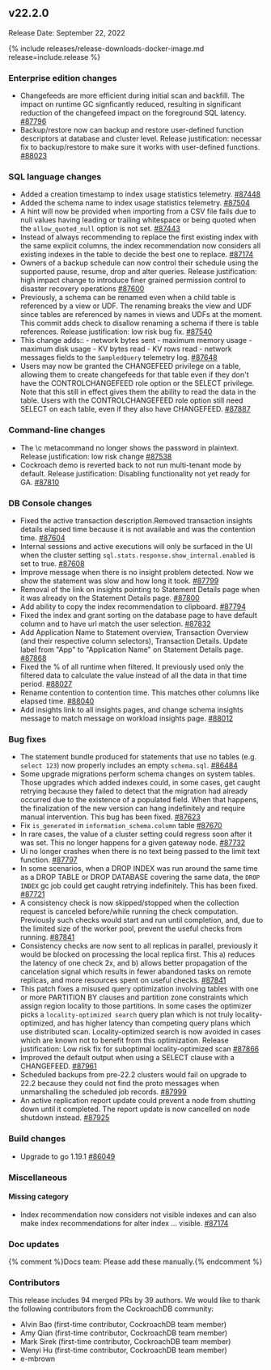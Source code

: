 ## v22.2.0

Release Date: September 22, 2022

{% include releases/release-downloads-docker-image.md release=include.release %}

<h3 id="v22-2-0-enterprise-edition-changes">Enterprise edition changes</h3>

- Changefeeds are more efficient during initial scan and backfill.  The impact on runtime GC signficantly reduced, resulting in significant reduction of the changefeed impact on the foreground SQL latency. [#87796][#87796]
- Backup/restore now can backup and restore user-defined function descriptors at database and cluster level. Release justification: necessar fix to backup/restore to make sure it works with user-defined functions. [#88023][#88023]

<h3 id="v22-2-0-sql-language-changes">SQL language changes</h3>

- Added a creation timestamp to index usage statistics telemetry. [#87448][#87448]
- Added the schema name to index usage statistics telemetry. [#87504][#87504]
- A hint will now be provided when importing from a CSV file fails due to null values having leading or trailing whitespace or being quoted when the `allow_quoted_null` option is not set. [#87443][#87443]
- Instead of always recommending to replace the first existing index with the same explicit columns, the index recommendation now considers all existing indexes in the table to decide the best one to replace. [#87174][#87174]
- Owners of a backup schedule can now control their schedule using the supported pause, resume, drop and alter queries.  Release justification: high impact change to introduce finer grained permission control to disaster recovery operations [#87600][#87600]
- Previously, a schema can be renamed even when a child table is referenced by a view or UDF. The renaming breaks the view and UDF since tables are referenced by names in views and UDFs at the moment. This commit adds check to disallow renaming a schema if there is table references. Release justification: low risk bug fix. [#87540][#87540]
- This change adds:: - network bytes sent - maximum memory usage - maximum disk usage - KV bytes read - KV rows read - network messages fields to the `SampledQuery` telemetry log. [#87648][#87648]
- Users may now be granted the CHANGEFEED privilege on a table, allowing them to create changefeeds for that table even if they don't have the CONTROLCHANGEFEED role option or the SELECT privilege. Note that this still in effect gives them the ability to read the data in the table. Users with the CONTROLCHANGEFEED role option still need SELECT on each table, even if they also have CHANGEFEED. [#87887][#87887]

<h3 id="v22-2-0-command-line-changes">Command-line changes</h3>

- The \c metacommand no longer shows the password in plaintext.  Release justification: low risk change [#87538][#87538]
- Cockroach demo is reverted back to not run multi-tenant mode by default.  Release justification: Disabling functionality not yet ready for GA. [#87810][#87810]

<h3 id="v22-2-0-db-console-changes">DB Console changes</h3>

- Fixed the active transaction description.Removed transaction insights details elapsed time because it is not available and was the contention time. [#87604][#87604]
- Internal sessions and active executions will only be surfaced in the UI when  the cluster setting `sql.stats.response.show_internal.enabled` is set to true. [#87608][#87608]
- Improve message when there is no insight problem detected. Now we show the statement was slow and how long it took. [#87799][#87799]
- Removal of the link on insights pointing to Statement Details page when it was already on the Statement Details page. [#87800][#87800]
- Add ability to copy the index recommendation to clipboard. [#87794][#87794]
- Fixed the index and grant sorting on the database page to have default column and to have url match the user selection. [#87832][#87832]
- Add Application Name to Statement overview, Transaction Overview (and their respective column selectors), Transaction Details. Update label from "App" to "Application Name" on Statement Details page. [#87868][#87868]
- Fixed the % of all runtime when filtered. It previously used only the filtered data to calculate the value instead of all the data in that time period. [#88027][#88027]
- Rename contention to contention time. This matches other columns like elapsed time. [#88040][#88040]
- Add insights link to all insights pages, and change schema insights message to match message on workload insights page. [#88012][#88012]

<h3 id="v22-2-0-bug-fixes">Bug fixes</h3>

- The statement bundle produced for statements that use no tables (e.g. `select 123`) now properly includes an empty `schema.sql`. [#86484][#86484]
- Some upgrade migrations perform schema changes on system tables. Those upgrades which added indexes could, in some cases, get caught retrying because they failed to detect that the migration had already occurred due to the existence of a populated field. When that happens, the finalization of the new version can hang indefinitely and require manual intervention. This bug has been fixed. [#87623][#87623]
- Fix `is_generated` in `information_schema.column` table [#87670][#87670]
- In rare cases, the value of a cluster setting could regress soon after it was set. This no longer happens for a given gateway node. [#87732][#87732]
- Ui no longer crashes when there is no text being passed to the limit text function. [#87797][#87797]
- In some scenarios, when a DROP INDEX was run around the same time as a DROP TABLE or DROP DATABASE covering the same data, the `DROP INDEX` gc job could get caught retrying indefinitely. This has been fixed. [#87721][#87721]
- A consistency check is now skipped/stopped when the collection request is canceled before/while running the check computation. Previously such checks would start and run until completion, and, due to the limited size of the worker pool, prevent the useful checks from running. [#87841][#87841]
- Consistency checks are now sent to all replicas in parallel, previously it would be blocked on processing the local replica first. This a) reduces the latency of one check 2x, and b) allows better propagation of the cancelation signal which results in fewer abandoned tasks on remote replicas, and more resources spent on useful checks. [#87841][#87841]
- This patch fixes a misused query optimization involving tables with one or more PARTITION BY clauses and partition zone constraints which assign region locality to those partitions. In some cases the optimizer picks a `locality-optimized search` query plan which is not truly locality-optimized, and has higher latency than competing query plans which use distributed scan. Locality-optimized search is now avoided in cases which are known not to benefit from this optimization.  Release justification: Low risk fix for suboptimal locality-optimized scan [#87866][#87866]
- Improved the default output when using a SELECT clause with a CHANGEFEED. [#87961][#87961]
- Scheduled backups from pre-22.2 clusters would fail on upgrade to 22.2 because they could not find the proto messages when unmarshalling the scheduled job records. [#87999][#87999]
- An active replication report update could prevent a node from shutting down until it completed. The report update is now cancelled on node shutdown instead. [#87925][#87925]

<h3 id="v22-2-0-build-changes">Build changes</h3>

- Upgrade to go 1.19.1 [#86049][#86049]

<h3 id="v22-2-0-miscellaneous">Miscellaneous</h3>

<h4 id="v22-2-0-missing-category">Missing category</h4>

- Index recommendation now considers not visible indexes and can also make index recommendations for alter index … visible. [#87174][#87174]

<h3 id="v22-2-0-doc-updates">Doc updates</h3>

{% comment %}Docs team: Please add these manually.{% endcomment %}

<h3 id="v22-2-0-contributors">Contributors</h3>

This release includes 94 merged PRs by 39 authors.
We would like to thank the following contributors from the CockroachDB community:

- Alvin Bao (first-time contributor, CockroachDB team member)
- Amy Qian (first-time contributor, CockroachDB team member)
- Mark Sirek (first-time contributor, CockroachDB team member)
- Wenyi Hu (first-time contributor, CockroachDB team member)
- e-mbrown

[#86049]: https://github.com/cockroachdb/cockroach/pull/86049
[#86484]: https://github.com/cockroachdb/cockroach/pull/86484
[#87174]: https://github.com/cockroachdb/cockroach/pull/87174
[#87443]: https://github.com/cockroachdb/cockroach/pull/87443
[#87448]: https://github.com/cockroachdb/cockroach/pull/87448
[#87504]: https://github.com/cockroachdb/cockroach/pull/87504
[#87538]: https://github.com/cockroachdb/cockroach/pull/87538
[#87540]: https://github.com/cockroachdb/cockroach/pull/87540
[#87600]: https://github.com/cockroachdb/cockroach/pull/87600
[#87604]: https://github.com/cockroachdb/cockroach/pull/87604
[#87608]: https://github.com/cockroachdb/cockroach/pull/87608
[#87623]: https://github.com/cockroachdb/cockroach/pull/87623
[#87648]: https://github.com/cockroachdb/cockroach/pull/87648
[#87670]: https://github.com/cockroachdb/cockroach/pull/87670
[#87721]: https://github.com/cockroachdb/cockroach/pull/87721
[#87732]: https://github.com/cockroachdb/cockroach/pull/87732
[#87794]: https://github.com/cockroachdb/cockroach/pull/87794
[#87796]: https://github.com/cockroachdb/cockroach/pull/87796
[#87797]: https://github.com/cockroachdb/cockroach/pull/87797
[#87799]: https://github.com/cockroachdb/cockroach/pull/87799
[#87800]: https://github.com/cockroachdb/cockroach/pull/87800
[#87810]: https://github.com/cockroachdb/cockroach/pull/87810
[#87832]: https://github.com/cockroachdb/cockroach/pull/87832
[#87841]: https://github.com/cockroachdb/cockroach/pull/87841
[#87866]: https://github.com/cockroachdb/cockroach/pull/87866
[#87868]: https://github.com/cockroachdb/cockroach/pull/87868
[#87887]: https://github.com/cockroachdb/cockroach/pull/87887
[#87925]: https://github.com/cockroachdb/cockroach/pull/87925
[#87961]: https://github.com/cockroachdb/cockroach/pull/87961
[#87999]: https://github.com/cockroachdb/cockroach/pull/87999
[#88012]: https://github.com/cockroachdb/cockroach/pull/88012
[#88023]: https://github.com/cockroachdb/cockroach/pull/88023
[#88027]: https://github.com/cockroachdb/cockroach/pull/88027
[#88040]: https://github.com/cockroachdb/cockroach/pull/88040
